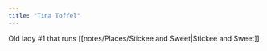 ```yaml
---
title: "Tina Toffel"
---
```

Old lady #1 that runs [[notes/Places/Stickee and Sweet|Stickee and Sweet]]